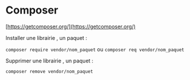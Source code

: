 # Composer

[https://getcomposer.org/](https://getcomposer.org/)

Installer une librairie , un paquet :

`composer require vendor/nom_paquet` ou `composer req vendor/nom_paquet`

Supprimer une librairie , un paquet :

`composer remove vendor/nom_paquet`